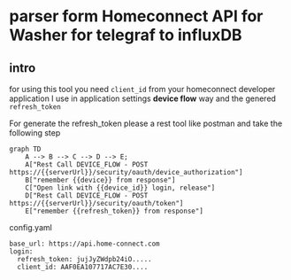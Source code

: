 # parser form Homeconnect API for Washer for telegraf to influxDB

## intro

for using this tool you need `client_id` from your homeconnect developer application
I use in application settings **device flow** way and the genered `refresh_token`

For generate the refresh_token please a rest tool like postman and take the following step

```mermaid
graph TD
    A --> B --> C --> D --> E;
    A["Rest Call DEVICE_FLOW - POST https://{{serverUrl}}/security/oauth/device_authorization"]
    B["remember {{device}} from response"]
    C["Open link with {{device_id}} login, release"]
    D["Rest Call DEVICE_FLOW - POST https://{{serverUrl}}/security/oauth/token"]
    E["remember {{refresh_token}} from response"]
```

config.yaml 
``` 
base_url: https://api.home-connect.com
login:
  refresh_token: jujJyZWdpb24iO.....
  client_id: AAF0EA107717AC7E30....
```